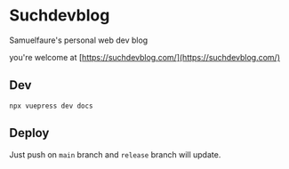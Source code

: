 # Suchdevblog

Samuelfaure's personal web dev blog

you're welcome at [https://suchdevblog.com/](https://suchdevblog.com/)

## Dev

`npx vuepress dev docs`

## Deploy

Just push on `main` branch and `release` branch will update.
